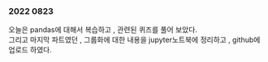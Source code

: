 ### 2022 0823
오늘은 pandas에 대해서 복습하고 , 관련된 퀴즈를 풀어 보았다.   
그리고 마지막 파트였던 , 그룹화에 대한 내용을 jupyter노트북에 정리하고 , github에 업로드 하였다.  